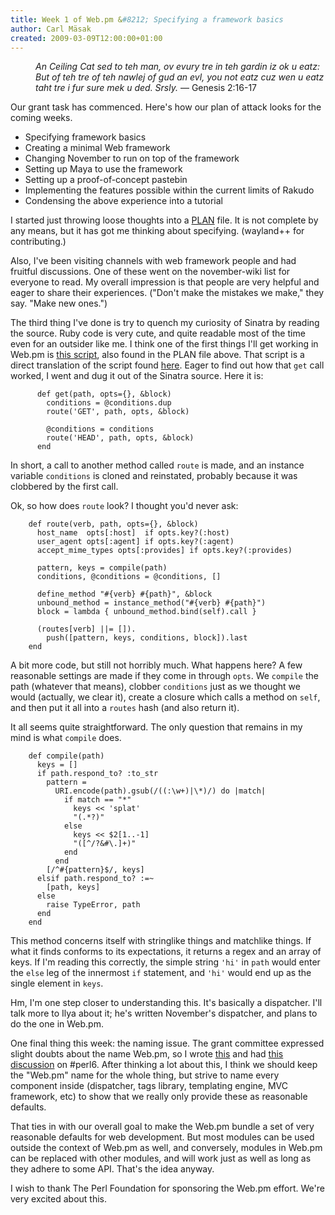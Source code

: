 ```yaml
---
title: Week 1 of Web.pm &#8212; Specifying a framework basics
author: Carl Mäsak
created: 2009-03-09T12:00:00+01:00
---
```

<dl><dd> <em>An Ceiling Cat sed to teh man, ov evury tre in teh gardin iz ok u eatz: But of teh tre of teh nawlej of gud an evl, you not eatz cuz wen u eatz taht tre i fur sure mek u ded. Srsly.</em> &#8212; Genesis 2:16-17</dd>
</dl>

Our grant task has commenced. Here's how our plan of attack looks for the coming weeks.

- Specifying framework basics
- Creating a minimal Web framework
- Changing November to run on top of the framework
- Setting up Maya to use the framework
- Setting up a proof-of-concept pastebin
- Implementing the features possible within the current limits of Rakudo
- Condensing the above experience into a tutorial

I started just throwing loose thoughts into a [PLAN](http://github.com/masak/web/blob/master/PLAN) file. It is not complete by any means, but it has got me thinking about specifying. (wayland++ for contributing.)

Also, I've been visiting channels with web framework people and had fruitful discussions. One of these went on the november-wiki list for everyone to read. My overall impression is that people are very helpful and eager to share their experiences. ("Don't make the mistakes we make," they say. "Make new ones.")

The third thing I've done is try to quench my curiosity of Sinatra by reading the source. Ruby code is very cute, and quite readable most of the time even for an outsider like me. I think one of the first things I'll get working in Web.pm is [this script](http://gist.github.com/68506), also found in the PLAN file above. That script is a direct translation of the script found [here](http://blade.nagaokaut.ac.jp/cgi-bin/scat.rb/ruby/ruby-talk/325255). Eager to find out how that `get` call worked, I went and dug it out of the Sinatra source. Here it is:

          def get(path, opts={}, &block)
            conditions = @conditions.dup
            route('GET', path, opts, &block)
     
            @conditions = conditions
            route('HEAD', path, opts, &block)
          end

In short, a call to another method called `route` is made, and an instance variable `conditions` is cloned and reinstated, probably because it was clobbered by the first call.

Ok, so how does `route` look? I thought you'd never ask:

        def route(verb, path, opts={}, &block)
          host_name  opts[:host]  if opts.key?(:host)
          user_agent opts[:agent] if opts.key?(:agent)
          accept_mime_types opts[:provides] if opts.key?(:provides)
     
          pattern, keys = compile(path)
          conditions, @conditions = @conditions, []
     
          define_method "#{verb} #{path}", &block
          unbound_method = instance_method("#{verb} #{path}")
          block = lambda { unbound_method.bind(self).call }
     
          (routes[verb] ||= []).
            push([pattern, keys, conditions, block]).last
        end

A bit more code, but still not horribly much. What happens here? A few reasonable settings are made if they come in through `opts`. We `compile` the path (whatever that means), clobber `conditions` just as we thought we would (actually, we clear it), create a closure which calls a method on `self`, and then put it all into a `routes` hash (and also return it).

It all seems quite straightforward. The only question that remains in my mind is what `compile` does.

        def compile(path)
          keys = []
          if path.respond_to? :to_str
            pattern =
              URI.encode(path).gsub(/((:\w+)|\*)/) do |match|
                if match == "*"
                  keys << 'splat'
                  "(.*?)"
                else
                  keys << $2[1..-1]
                  "([^/?&#\.]+)"
                end
              end
            [/^#{pattern}$/, keys]
          elsif path.respond_to? :=~
            [path, keys]
          else
            raise TypeError, path
          end
        end

This method concerns itself with stringlike things and matchlike things. If what it finds conforms to its expectations, it returns a regex and an array of keys. If I'm reading this correctly, the simple string `'hi'` in `path` would enter the `else` leg of the innermost `if` statement, and `'hi'` would end up as the single element in `keys`.

Hm, I'm one step closer to understanding this. It's basically a dispatcher. I'll talk more to Ilya about it; he's written November's dispatcher, and plans to do the one in Web.pm.

One final thing this week: the naming issue. The grant committee expressed slight doubts about the name Web.pm, so I wrote [this](http://gist.github.com/73406) and had [this discussion](http://irclog.perlgeek.de/perl6/2009-03-03#i_952823) on #perl6. After thinking a lot about this, I think we should keep the "Web.pm" name for the whole thing, but strive to name every component inside (dispatcher, tags library, templating engine, MVC framework, etc) to show that we really only provide these as reasonable defaults.

That ties in with our overall goal to make the Web.pm bundle a set of very reasonable defaults for web development. But most modules can be used outside the context of Web.pm as well, and conversely, modules in Web.pm can be replaced with other modules, and will work just as well as long as they adhere to some API. That's the idea anyway.

I wish to thank The Perl Foundation for sponsoring the Web.pm effort. We're very excited about this.


